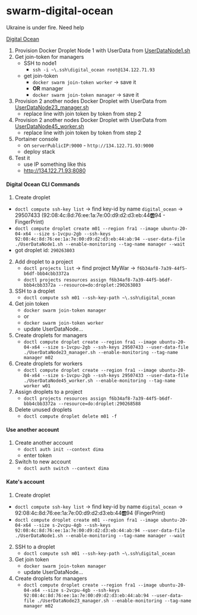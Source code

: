 # swarm-digital-ocean
Ukraine is under fire. Need help

[Digital Ocean](https://cloud.digitalocean.com/projects)

1. Provision Docker Droplet Node 1 with UserData from [UserDataNode1.sh](digital_ocean/UserDataNode1.sh)
2. Get join-token for managers
    -  SSH to node1
        -  `ssh -i ~\.ssh\digital_ocean root@134.122.71.93`
    -  get join-token
        -  `docker swarm join-token worker` -> save it
        -  **OR** manager
        -  `docker swarm join-token manager` -> save it
3. Provision 2 another nodes Docker Droplet with UserData from [UserDataNode23_manager.sh](digital_ocean/UserDataNode23_manager.sh)
    - replace line with join token by token from step 2
4. Provision 2 another nodes Docker Droplet with UserData from [UserDataNode45_worker.sh](digital_ocean/UserDataNode45_worker.sh)
    - replace line with join token by token from step 2
5. Portainer console
    -  on `serverPublicIP:9000` - `http://134.122.71.93:9000`
    -  deploy stack
6. Test it
    -  use IP something like this
    -  http://134.122.71.93:8080

####  Digital Ocean CLI Commands

1.  Create droplet
   - `doctl compute ssh-key list` -> find key-id by name `digital_ocean` -> 29507433 (92:08:4c:8d:76:ee:1a:7e:00:d9:d2:d3:eb:44:ab:94 - FingerPrint)
   - `doctl compute droplet create m01 --region fra1 --image ubuntu-20-04-x64 --size s-1vcpu-2gb --ssh-keys 92:08:4c:8d:76:ee:1a:7e:00:d9:d2:d3:eb:44:ab:94 --user-data-file ./UserDataNode1.sh --enable-monitoring --tag-name manager --wait`
   - got droplet id: `290263803`
2. Add droplet to a project 
   - `doctl projects list` -> find project MyWar -> `f6b34af8-7a39-44f5-b6df-bbb4cbb3372a`
   - `doctl projects resources assign f6b34af8-7a39-44f5-b6df-bbb4cbb3372a --resource=do:droplet:290263803`
3. SSH to a droplet
   - `doctl compute ssh m01 --ssh-key-path ~\.ssh\digital_ocean`
4. Get join token
   - `docker swarm join-token manager`
   - or
   - `docker swarm join-token worker`
   - update UserDataNode...
5. Create droplets for managers
   - `doctl compute droplet create --region fra1 --image ubuntu-20-04-x64 --size s-1vcpu-2gb --ssh-keys 29507433 --user-data-file ./UserDataNode23_manager.sh --enable-monitoring --tag-name manager m02`
6. Create droplets for workers
   - `doctl compute droplet create --region fra1 --image ubuntu-20-04-x64 --size s-1vcpu-2gb --ssh-keys 29507433 --user-data-file ./UserDataNode45_worker.sh --enable-monitoring --tag-name worker w01`
7. Assign droplets to a project  
   - `doctl projects resources assign f6b34af8-7a39-44f5-b6df-bbb4cbb3372a --resource=do:droplet:290268588` 
8. Delete unused droplets
   - `doctl compute droplet delete m01 -f`
   

####  Use another account

1. Create another account
   - `doctl auth init --context dima`
   - enter token
2. Switch to new account
   - `doctl auth switch --context dima`

####  Kate's account

1.  Create droplet
   - `doctl compute ssh-key list` -> find key-id by name `digital_ocean` -> 92:08:4c:8d:76:ee:1a:7e:00:d9:d2:d3:eb:44:ab:94 (FingerPrint)
   - `doctl compute droplet create m01 --region fra1 --image ubuntu-20-04-x64 --size s-2vcpu-4gb --ssh-keys 92:08:4c:8d:76:ee:1a:7e:00:d9:d2:d3:eb:44:ab:94 --user-data-file ./UserDataNode1.sh --enable-monitoring --tag-name manager --wait`
2. SSH to a droplet
   - `doctl compute ssh m01 --ssh-key-path ~\.ssh\digital_ocean`
3. Get join token
   - `docker swarm join-token manager`
   - update UserDataNode... 
4. Create droplets for managers
   - `doctl compute droplet create --region fra1 --image ubuntu-20-04-x64 --size s-2vcpu-4gb --ssh-keys 92:08:4c:8d:76:ee:1a:7e:00:d9:d2:d3:eb:44:ab:94 --user-data-file ./UserDataNode23_manager.sh --enable-monitoring --tag-name manager m02`





